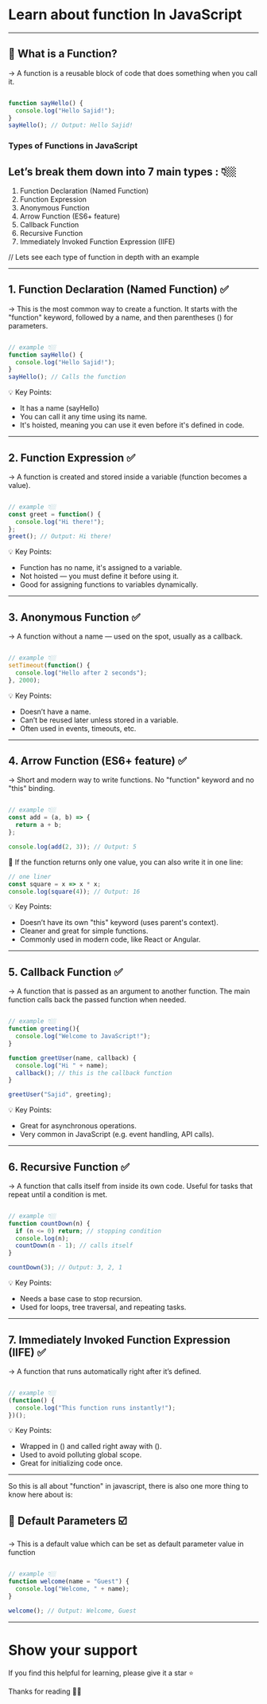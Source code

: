 # Learn about function In JavaScript

---

## 🧠 What is a Function?
-> A function is a reusable block of code that does something when you call it.

```javascript 

function sayHello() {
  console.log("Hello Sajid!");
}
sayHello(); // Output: Hello Sajid!

```

### Types of Functions in JavaScript
Let’s break them down into 7 main types : 👇🏼
---------------------------------

1. Function Declaration (Named Function) 
2. Function Expression 
3. Anonymous Function 
4. Arrow Function (ES6+ feature) 
5. Callback Function 
6. Recursive Function 
7. Immediately Invoked Function Expression (IIFE) <br>


// Lets see each type of function in depth with an example

---


## 1. Function Declaration (Named Function) ✅

-> This is the most common way to create a function. It starts with the "function" keyword, followed by a name, and then parentheses () for parameters.

```javascript 

// example 👇🏼
function sayHello() {
  console.log("Hello Sajid!");
}
sayHello(); // Calls the function

```

💡 Key Points:

- It has a name (sayHello)
- You can call it any time using its name.
- It's hoisted, meaning you can use it even before it's defined in code.

---


## 2. Function Expression ✅

-> A function is created and stored inside a variable (function becomes a value).

```javascript

// example 👇🏼
const greet = function() {
  console.log("Hi there!");
};
greet(); // Output: Hi there!

```

💡 Key Points:

- Function has no name, it's assigned to a variable.
- Not hoisted — you must define it before using it.
- Good for assigning functions to variables dynamically.

---


## 3. Anonymous Function ✅

-> A function without a name — used on the spot, usually as a callback.

```javascript 

// example 👇🏼
setTimeout(function() {
  console.log("Hello after 2 seconds");
}, 2000);

```

💡 Key Points:

- Doesn’t have a name.
- Can’t be reused later unless stored in a variable.
- Often used in events, timeouts, etc.

---


## 4. Arrow Function (ES6+ feature) ✅

-> Short and modern way to write functions. No "function" keyword and no "this" binding.

```javascript 

// example 👇🏼
const add = (a, b) => {
  return a + b;
};

console.log(add(2, 3)); // Output: 5

```

🔹 If the function returns only one value, you can also write it in one line:

```javascript 
// one liner
const square = x => x * x;
console.log(square(4)); // Output: 16

```


💡 Key Points:

- Doesn’t have its own "this" keyword (uses parent's context).
- Cleaner and great for simple functions.
- Commonly used in modern code, like React or Angular.

---


## 5. Callback Function ✅

-> A function that is passed as an argument to another function. The main function calls back the passed    function when needed.

```javascript 

// example 👇🏼
function greeting(){
  console.log("Welcome to JavaScript!");
}

function greetUser(name, callback) {
  console.log("Hi " + name);
  callback(); // this is the callback function
}

greetUser("Sajid", greeting);

```


💡 Key Points:

- Great for asynchronous operations.
- Very common in JavaScript (e.g. event handling, API calls).

---


## 6. Recursive Function ✅

-> A function that calls itself from inside its own code. Useful for tasks that repeat 
until a condition is met.

```javascript 

// example 👇🏼
function countDown(n) {
  if (n <= 0) return; // stopping condition
  console.log(n);
  countDown(n - 1); // calls itself
}

countDown(3); // Output: 3, 2, 1

```


💡 Key Points:

- Needs a base case to stop recursion.
- Used for loops, tree traversal, and repeating tasks.

---


## 7. Immediately Invoked Function Expression (IIFE) ✅

-> A function that runs automatically right after it’s defined.

```javascript 

// example 👇🏼
(function() {
  console.log("This function runs instantly!");
})();

```


💡 Key Points:

- Wrapped in () and called right away with ().
- Used to avoid polluting global scope.
- Great for initializing code once.

---

So this is all about "function" in javascript, there is also one more thing 
to know here about is: 

## 🧪 Default Parameters ☑️

-> This is a default value which can be set as default parameter value in function

```javascript 

// example 👇🏼
function welcome(name = "Guest") {
  console.log("Welcome, " + name);
}

welcome(); // Output: Welcome, Guest

```

---

# Show your support

If you find this helpful for learning, please give it a star ⭐

Thanks for reading 🙏🏼
